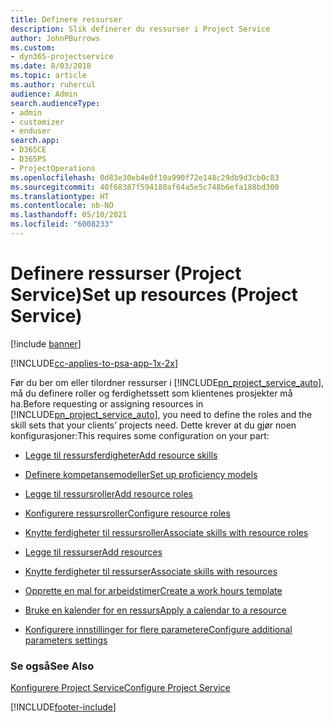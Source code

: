 ```yaml
---
title: Definere ressurser
description: Slik definerer du ressurser i Project Service
author: JohnPBurrows
ms.custom:
- dyn365-projectservice
ms.date: 8/03/2018
ms.topic: article
ms.author: ruhercul
audience: Admin
search.audienceType:
- admin
- customizer
- enduser
search.app:
- D365CE
- D365PS
- ProjectOperations
ms.openlocfilehash: 0d83e30eb4e0f10a990f72e148c29db9d3cb0c83
ms.sourcegitcommit: 40f68387f594180af64a5e5c748b6efa188bd300
ms.translationtype: HT
ms.contentlocale: nb-NO
ms.lasthandoff: 05/10/2021
ms.locfileid: "6008233"
---
```

# <a name="set-up-resources-project-service"></a><span data-ttu-id="a2db9-103">Definere ressurser (Project Service)</span><span class="sxs-lookup"><span data-stu-id="a2db9-103">Set up resources (Project Service)</span></span>

[!include [banner](../includes/psa-now-project-operations.md)]

[!INCLUDE[cc-applies-to-psa-app-1x-2x](../includes/cc-applies-to-psa-app-1x-2x.md)]

<span data-ttu-id="a2db9-104">Før du ber om eller tilordner ressurser i [!INCLUDE[pn_project_service_auto](../includes/pn-project-service-auto.md)], må du definere roller og ferdighetssett som klientenes prosjekter må ha.</span><span class="sxs-lookup"><span data-stu-id="a2db9-104">Before requesting or assigning resources in [!INCLUDE[pn_project_service_auto](../includes/pn-project-service-auto.md)], you need to define the roles and the skill sets that your clients’ projects need.</span></span> <span data-ttu-id="a2db9-105">Dette krever at du gjør noen konfigurasjoner:</span><span class="sxs-lookup"><span data-stu-id="a2db9-105">This requires some configuration on your part:</span></span>  
  
-   [<span data-ttu-id="a2db9-106">Legge til ressursferdigheter</span><span class="sxs-lookup"><span data-stu-id="a2db9-106">Add resource skills</span></span>](../psa/add-resource-skills.md)  
  
-   [<span data-ttu-id="a2db9-107">Definere kompetansemodeller</span><span class="sxs-lookup"><span data-stu-id="a2db9-107">Set up proficiency models</span></span>](../psa/set-up-proficiency-models.md)  
  
-   [<span data-ttu-id="a2db9-108">Legge til ressursroller</span><span class="sxs-lookup"><span data-stu-id="a2db9-108">Add resource roles</span></span>](../psa/add-resource-roles.md)  
  
-   [<span data-ttu-id="a2db9-109">Konfigurere ressursroller</span><span class="sxs-lookup"><span data-stu-id="a2db9-109">Configure resource roles</span></span>](../psa/configure-resource-roles.md)  
  
-   [<span data-ttu-id="a2db9-110">Knytte ferdigheter til ressursroller</span><span class="sxs-lookup"><span data-stu-id="a2db9-110">Associate skills with resource roles</span></span>](../psa/associate-skills-with-resource-roles.md)  
  
-   [<span data-ttu-id="a2db9-111">Legge til ressurser</span><span class="sxs-lookup"><span data-stu-id="a2db9-111">Add resources</span></span>](../psa/add-resources.md)  
  
-   [<span data-ttu-id="a2db9-112">Knytte ferdigheter til ressurser</span><span class="sxs-lookup"><span data-stu-id="a2db9-112">Associate skills with resources</span></span>](../psa/associate-skills-with-resources.md)  
  
-   [<span data-ttu-id="a2db9-113">Opprette en mal for arbeidstimer</span><span class="sxs-lookup"><span data-stu-id="a2db9-113">Create a work hours template</span></span>](../psa/create-work-hours-template.md)  
  
-   [<span data-ttu-id="a2db9-114">Bruke en kalender for en ressurs</span><span class="sxs-lookup"><span data-stu-id="a2db9-114">Apply a calendar to a resource</span></span>](../psa/apply-calendar-resource.md)  
  
-   [<span data-ttu-id="a2db9-115">Konfigurere innstillinger for flere parametere</span><span class="sxs-lookup"><span data-stu-id="a2db9-115">Configure additional parameters settings</span></span>](../psa/configure-additional-parameters-settings.md)  
  
### <a name="see-also"></a><span data-ttu-id="a2db9-116">Se også</span><span class="sxs-lookup"><span data-stu-id="a2db9-116">See Also</span></span>  
 [<span data-ttu-id="a2db9-117">Konfigurere Project Service</span><span class="sxs-lookup"><span data-stu-id="a2db9-117">Configure Project Service</span></span>](../psa/configure.md)


[!INCLUDE[footer-include](../includes/footer-banner.md)]